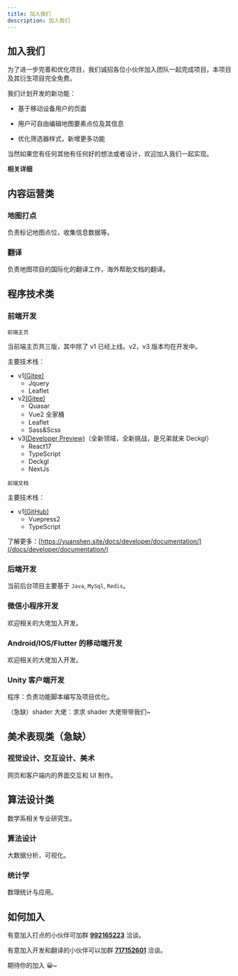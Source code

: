 ```yaml
---
title: 加入我们
description: 加入我们
---
```


## 加入我们

为了进一步完善和优化项目，我们诚招各位小伙伴加入团队一起完成项目，本项目及其衍生项目完全免费。

我们计划开发的新功能：

- 基于移动设备用户的页面

- 用户可自由编辑地图要素点位及其信息

- 优化筛选器样式，新增更多功能

当然如果您有任何其他有任何好的想法或者设计，欢迎加入我们一起实现。

**相关详细**
<Toc />


## 内容运营类

### 地图打点

负责标记地图点位，收集信息数据等。

### 翻译

负责地图项目的国际化的翻译工作，海外帮助文档的翻译。


## 程序技术类

### 前端开发

`前端主页`

当前端主页共三版，其中除了 v1 已经上线。v2，v3 版本均在开发中。

主要技术栈：

- v1[(Gitee)](https://gitee.com/KYJGYSDT/yuan-shen-map)
  - Jquery
  - Leaflet
- v2[(Gitee)](https://gitee.com/KYJGYSDT/island_map)
  - Quasar
  - Vue2 全家桶
  - Leaflet
  - Sass&Scss
- v3[(Developer Preview)](https://nextjs-imagination-map-nbmzjq21z-peaceshi.vercel.app/)（全新领域，全新挑战，是兄弟就来 Deckgl）
  - React17
  - TypeScript
  - Deckgl
  - NextJs

`前端文档`

主要技术栈：

- v1[(GitHub)](https://github.com/kongying-tavern/docs)
  - Vuepress2
  - TypeScript

了解更多：[https://yuanshen.site/docs/developer/documentation/](/docs/developer/documentation/)

### 后端开发

当前后台项目主要基于 `Java`, `MySql`, `Redis`。

### 微信小程序开发

欢迎相关的大佬加入开发。

### Android/IOS/Flutter 的移动端开发

欢迎相关的大佬加入开发。

### Unity 客户端开发

程序：负责功能脚本编写及项目优化。

（急缺）shader 大佬：求求 shader 大佬带带我们~


## 美术表现类（急缺）

### 视觉设计、交互设计、美术

网页和客户端内的界面交互和 UI 制作。


## 算法设计类

数学系相关专业研究生。

### 算法设计

大数据分析，可视化。

### 统计学

数理统计与应用。


## 如何加入

有意加入打点的小伙伴可加群 [**992165223**](https://qm.qq.com/cgi-bin/qm/qr?k=32bm2dve4iT1LbqbDhrJTFpS7z_UYOwl&jump_from=webapi '点击加入QQ群') 洽谈。

有意加入开发和翻译的小伙伴可以加群 [**717152601**](https://qm.qq.com/cgi-bin/qm/qr?k=jkbGpnEQlZ-1J2W0_RpWJXDkqD49Z-8N&jump_from=webapi '点击加入QQ群') 洽谈。

期待你的加入 😀~
